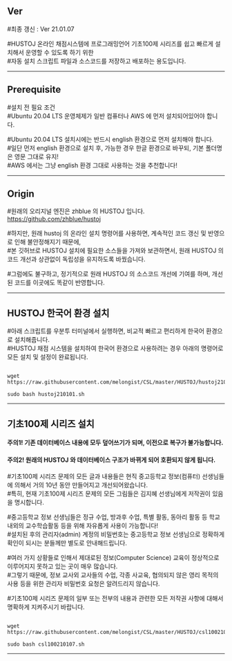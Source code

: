 ## Ver   
#최종 갱신 : Ver 21.01.07   
   
#HUSTOJ 온라인 채점시스템에 프로그래밍언어 기초100제 시리즈를 쉽고 빠르게 설치해서 운영할 수 있도록 하기 위한  
#자동 설치 스크립트 파일과 소스코드를 저장하고 배포하는 용도입니다.    
   
***
   
## Prerequisite   
#설치 전 필요 조건   
#Ubuntu 20.04 LTS 운영체제가 일반 컴퓨터나 AWS 에 먼저 설치되어있어야 합니다.   
   
#Ubuntu 20.04 LTS 설치시에는 반드시 english 환경으로 먼저 설치해야 합니다.   
#일단 먼저 english 환경으로 설치 후, 가능한 경우 한글 환경으로 바꾸되, 기본 폴더명은 영문 그대로 유지!   
#AWS 에서는 그냥 english 환경 그대로 사용하는 것을 추천합니다!   
   
***
   
## Origin   
#원래의 오리지널 엔진은 zhblue 의 HUSTOJ 입니다.
<https://github.com/zhblue/hustoj>   
   
#하지만, 원래 hustoj 의 온라인 설치 명령어를 사용하면, 계속적인 코드 갱신 및 반영으로 인해 불안정해지기 때문에,   
#본 깃허브로 HUSTOJ 설치에 필요한 소스들을 가져와 보관하면서, 원래 HUSTOJ 의 코드 개선과 상관없이 독립성을 유지하도록 바꿨습니다.   
   
#그럼에도 불구하고, 정기적으로 원래 HUSTOJ 의 소스코드 개선에 기여를 하며, 개선된 코드를 이곳에도 똑같이 반영합니다.   
   
***
         
## HUSTOJ 한국어 환경 설치
#아래 스크립트를 우분투 터미널에서 실행하면, 비교적 빠르고 편리하게 한국어 환경으로 설치해줍니다.     
#HUSTOJ 채점 시스템을 설치하여 한국어 환경으로 사용하려는 경우 아래의 명령어로 모든 설치 및 설정이 완료됩니다.   
   
<pre><code>
wget https://raw.githubusercontent.com/melongist/CSL/master/HUSTOJ/hustoj210101.sh
   
sudo bash hustoj210101.sh
</code></pre>
   
***   
   
   
## 기초100제 시리즈 설치   
#### 주의1! 기존 데이터베이스 내용에 모두 덮어쓰기가 되며, 이전으로 복구가 불가능합니다.
#### 주의2! 원래의 HUSTOJ 와 데이터베이스 구조가 바뀌게 되어 호환되지 않게 됩니다.
    
#기초100제 시리즈 문제의 모든 글과 내용들은 현직 중고등학교 정보(컴퓨터) 선생님들에 의해서 거의 10년 동안 만들어지고 개선되어왔습니다.   
#특히, 현재 기초100제 시리즈 문제의 모든 그림들은 김지혜 선생님에게 저작권이 있음을 명시합니다.   
    
#중고등학교 정보 선생님들은 정규 수업, 방과후 수업, 특별 활동, 동아리 활동 등 학교 내외의 교수학습활동 등을 위해 자유롭게 사용이 가능합니다!   
#설치된 후의 관리자(admin) 계정의 비밀번호는 중고등학교 정보 선생님으로 정확하게 확인이 되시는 분들께만 별도로 안내해드립니다.   
   
#여러 가지 상황들로 인해서 제대로된 정보(Computer Science) 교육이 정상적으로 이루어지지 못하고 있는 곳이 매우 많습니다.   
#그렇기 때문에, 정보 교사외 교사들의 수업, 각종 사교육, 협의되지 않은 영리 목적의 사용 등을 위한 관리자 비밀번호 요청은 알려드리지 않습니다.    
   
#기초100제 시리즈 문제의 일부 또는 전부의 내용과 관련한 모든 저작권 사항에 대해서 명확하게 지켜주시기 바랍니다.   
   
<pre><code>
wget https://raw.githubusercontent.com/melongist/CSL/master/HUSTOJ/csl100210107.sh
   
sudo bash csl100210107.sh
</code></pre>
   
***   
   
